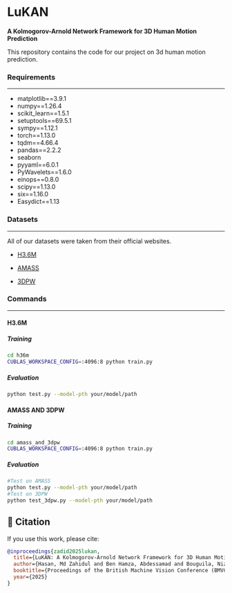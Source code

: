 # LuKAN
**A Kolmogorov-Arnold Network Framework for 3D Human Motion Prediction**

This repository contains the code for our project on 3d human motion prediction.

### Requirements
------
- matplotlib==3.9.1
- numpy==1.26.4
- scikit_learn==1.5.1
- setuptools==69.5.1
- sympy==1.12.1
- torch==1.13.0
- tqdm==4.66.4
- pandas==2.2.2
- seaborn
- pyyaml==6.0.1
- PyWavelets==1.6.0
- einops==0.8.0
- scipy==1.13.0
- six==1.16.0
- Easydict==1.13


### Datasets
------
All of our datasets were taken from their official websites.

- [H3.6M](http://vision.imar.ro/human3.6m/description.php)

- [AMASS](https://amass.is.tue.mpg.de/)

- [3DPW](https://virtualhumans.mpi-inf.mpg.de/3DPW/)

### Commands
------
#### H3.6M
##### Training
```bash
cd h36m
CUBLAS_WORKSPACE_CONFIG=:4096:8 python train.py
```
##### Evaluation
```bash
python test.py --model-pth your/model/path
```

#### AMASS AND 3DPW
##### Training
```bash
cd amass_and_3dpw
CUBLAS_WORKSPACE_CONFIG=:4096:8 python train.py
```
##### Evaluation
```bash
#Test on AMASS
python test.py --model-pth your/model/path 
#Test on 3DPW
python test_3dpw.py --model-pth your/model/path 
```

## 📖 Citation

If you use this work, please cite:

```bibtex
@inproceedings{zadid2025lukan,
  title={LuKAN: A Kolmogorov-Arnold Network Framework for 3D Human Motion Prediction},
  author={Hasan, Md Zahidul and Ben Hamza, Abdessamad and Bouguila, Nizar},
  booktitle={Proceedings of the British Machine Vision Conference (BMVC)},
  year={2025}
}


